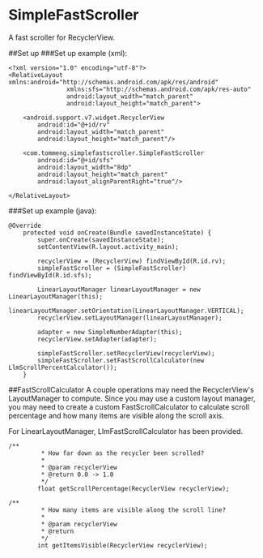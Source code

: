 # SimpleFastScroller

A fast scroller for RecyclerView.

##Set up
###Set up example (xml):
```
<?xml version="1.0" encoding="utf-8"?>
<RelativeLayout xmlns:android="http://schemas.android.com/apk/res/android"
                xmlns:sfs="http://schemas.android.com/apk/res-auto"
                android:layout_width="match_parent"
                android:layout_height="match_parent">

    <android.support.v7.widget.RecyclerView
        android:id="@+id/rv"
        android:layout_width="match_parent"
        android:layout_height="match_parent"/>

    <com.tommeng.simplefastscroller.SimpleFastScroller
        android:id="@+id/sfs"
        android:layout_width="8dp"
        android:layout_height="match_parent"
        android:layout_alignParentRight="true"/>

</RelativeLayout>
```

###Set up example (java):
```
@Override
    protected void onCreate(Bundle savedInstanceState) {
        super.onCreate(savedInstanceState);
        setContentView(R.layout.activity_main);

        recyclerView = (RecyclerView) findViewById(R.id.rv);
        simpleFastScroller = (SimpleFastScroller) findViewById(R.id.sfs);

        LinearLayoutManager linearLayoutManager = new LinearLayoutManager(this);
        linearLayoutManager.setOrientation(LinearLayoutManager.VERTICAL);
        recyclerView.setLayoutManager(linearLayoutManager);

        adapter = new SimpleNumberAdapter(this);
        recyclerView.setAdapter(adapter);

        simpleFastScroller.setRecyclerView(recyclerView);
        simpleFastScroller.setFastScrollCalculator(new LlmScrollPercentCalculator());
    }
```

##FastScrollCalculator
A couple operations may need the RecyclerView's LayoutManager to compute. Since you may use a custom layout manager, you may need to create a custom FastScrollCalculator to calculate scroll percentage and how many items are visible along the scroll axis.

For LinearLayoutManager, LlmFastScrollCalculator has been provided.

```
/**
         * How far down as the recycler been scrolled?
         *
         * @param recyclerView
         * @return 0.0 -> 1.0
         */
        float getScrollPercentage(RecyclerView recyclerView);
```

```
/**
         * How many items are visible along the scroll line?
         *
         * @param recyclerView
         * @return
         */
        int getItemsVisible(RecyclerView recyclerView);
```
